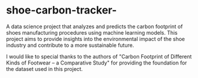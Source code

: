 # shoe-carbon-tracker-
A data science project that analyzes and predicts the carbon footprint of shoes manufacturing procedures using machine learning models. This project aims to provide insights into the environmental impact of the shoe industry and contribute to a more sustainable future.

I would like to special thanks to the authors of "Carbon Footprint of Different Kinds of Footwear – a Comparative Study" for providing the foundation for the dataset used in this project.
